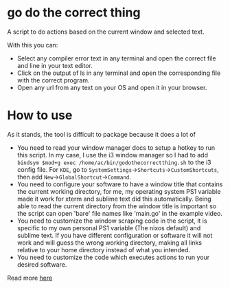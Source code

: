 # go do the correct thing

A script to do actions based on the current window and selected text.

With this you can:

- Select any compiler error text in any terminal and open the correct file and line in your text editor.
- Click on the output of ls in any terminal and open the corresponding file with the correct program.
- Open any url from any text on your OS and open it in your browser.

# How to use

As it stands, the tool is difficult to package because it does a lot of 

- You need to read your window manager docs to setup a hotkey to run this script.
  In my case, I use the i3 window manager so I had to add ``` bindsym $mod+g exec /home/ac/bin/godothecorrectthing.sh ```
  to the i3 config file.
  For `KDE`, go to `SystemSettings`->`Shortcuts`->`CustomShortcuts`, then add `New`->`GlobalShortcut`->`Command`.
- You need to configure your software to have a window title that contains the current working directory, for me, my operating system PS1 variable
  made it work for xterm and sublime text did this automatically. Being able to read the current directory from the window title is important
  so the script can open 'bare' file names like 'main.go' in the example video.
- You need to customize the window scraping code in the script, it is specific to my own personal PS1 variable (The nixos default) and sublime text.
  If you have different configuration or software it will not work and will guess the wrong working directory, making all links relative to your
  home directory instead of what you intended.
- You need to customize the code which executes actions to run your desired software.

Read more [here](https://acha.ninja/integrated_development_window_manager.html)

